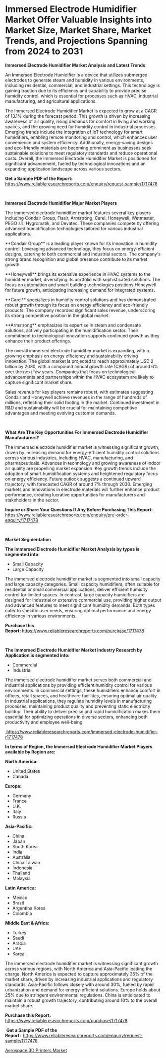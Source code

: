 <p><h1>Immersed Electrode Humidifier Market Offer Valuable Insights into Market Size, Market Share, Market Trends, and Projections Spanning from 2024 to 2031</h1></p><p><strong>Immersed Electrode Humidifier Market Analysis and Latest Trends</strong></p>
<p><p>An Immersed Electrode Humidifier is a device that utilizes submerged electrodes to generate steam and humidity in various environments, including residential, commercial, and industrial settings. This technology is gaining traction due to its efficiency and capability to provide precise humidity control, which is essential for processes such as HVAC, industrial manufacturing, and agricultural applications.</p><p>The Immersed Electrode Humidifier Market is expected to grow at a CAGR of 13.1% during the forecast period. This growth is driven by increasing awareness of air quality, rising demands for comfort in living and working spaces, and the growing need for humidity control in industrial processes. Emerging trends include the integration of IoT technology for smart humidifiers, enabling remote monitoring and control, which enhances user convenience and system efficiency. Additionally, energy-saving designs and eco-friendly materials are becoming prominent as businesses seek sustainable solutions to meet regulatory standards and reduce operational costs. Overall, the Immersed Electrode Humidifier Market is positioned for significant advancement, fueled by technological innovations and an expanding application landscape across various sectors.</p></p>
<p><strong>Get a Sample PDF of the Report:&nbsp;</strong> <a href="https://www.reliableresearchreports.com/enquiry/request-sample/1717478?utm_campaign=2009&utm_medium=2&utm_source=Github&utm_content=ia&utm_term=28122024&utm_id=immersed-electrode-humidifier">https://www.reliableresearchreports.com/enquiry/request-sample/1717478</a></p>
<p>&nbsp;</p>
<p><strong>Immersed Electrode Humidifier Major Market Players</strong></p>
<p><p>The immersed electrode humidifier market features several key players including Condair Group, Fisair, Armstrong, Carel, Honeywell, Wetmaster, PEGO srl, Hygromatik, and Devatec. These companies compete by offering advanced humidification technologies tailored for various industrial applications.</p><p>**Condair Group** is a leading player known for its innovation in humidity control. Leveraging advanced technology, they focus on energy-efficient designs, catering to both commercial and industrial sectors. The company's strong brand recognition and global presence contribute to its market growth.</p><p>**Honeywell** brings its extensive experience in HVAC systems to the humidifier market, diversifying its portfolio with sophisticated solutions. The focus on automation and smart building technologies positions Honeywell for future growth, anticipating increasing demand for integrated systems.</p><p>**Carel** specializes in humidity control solutions and has demonstrated robust growth through its focus on energy efficiency and eco-friendly products. The company recorded significant sales revenue, underscoring its strong competitive position in the global market.</p><p>**Armstrong** emphasizes its expertise in steam and condensate solutions, actively participating in the humidification sector. Their commitment to technological innovation supports continued growth as they enhance their product offerings.</p><p>The overall immersed electrode humidifier market is expanding, with a growing emphasis on energy efficiency and sustainability driving innovation. The global market is projected to reach approximately USD 2 billion by 2030, with a compound annual growth rate (CAGR) of around 6% over the next few years. Companies that focus on technological advancements and partnerships within the HVAC ecosystem are likely to capture significant market share.</p><p>Sales revenue for key players remains robust, with estimates suggesting Condair and Honeywell achieve revenues in the range of hundreds of millions, reflecting their solid footing in the market. Continued investment in R&D and sustainability will be crucial for maintaining competitive advantages and meeting evolving customer demands.</p></p>
<p>&nbsp;</p>
<p><strong>What Are The Key Opportunities For Immersed Electrode Humidifier Manufacturers?</strong></p>
<p><p>The immersed electrode humidifier market is witnessing significant growth, driven by increasing demand for energy-efficient humidity control solutions across various industries, including HVAC, manufacturing, and pharmaceuticals. Advances in technology and growing awareness of indoor air quality are propelling market expansion. Key growth trends include the adoption of smart humidification systems and heightened regulatory focus on energy efficiency. Future outlook suggests a continued upward trajectory, with forecasted CAGR of around 7% through 2030. Emerging markets and innovations in electrode materials will further enhance product performance, creating lucrative opportunities for manufacturers and stakeholders in the sector.</p></p>
<p><strong>Inquire or Share Your Questions If Any Before Purchasing This Report:</strong> <a href="https://www.reliableresearchreports.com/enquiry/pre-order-enquiry/1717478?utm_campaign=2009&utm_medium=2&utm_source=Github&utm_content=ia&utm_term=28122024&utm_id=immersed-electrode-humidifier">https://www.reliableresearchreports.com/enquiry/pre-order-enquiry/1717478</a></p>
<p>&nbsp;</p>
<p><strong>Market Segmentation</strong></p>
<p><strong>The Immersed Electrode Humidifier Market Analysis by types is segmented into:</strong></p>
<p><ul><li>Small Capacity</li><li>Large Capacity</li></ul></p>
<p><p>The immersed electrode humidifier market is segmented into small capacity and large capacity categories. Small capacity humidifiers, often suitable for residential or small commercial applications, deliver efficient humidity control for limited spaces. In contrast, large capacity humidifiers are designed for industrial or extensive commercial use, providing higher output and advanced features to meet significant humidity demands. Both types cater to specific user needs, ensuring optimal performance and energy efficiency in various environments.</p></p>
<p><strong>Purchase this Report:&nbsp;</strong><a href="https://www.reliableresearchreports.com/purchase/1717478?utm_campaign=2009&utm_medium=2&utm_source=Github&utm_content=ia&utm_term=28122024&utm_id=immersed-electrode-humidifier">https://www.reliableresearchreports.com/purchase/1717478</a></p>
<p>&nbsp;</p>
<p><strong>The Immersed Electrode Humidifier Market Industry Research by Application is segmented into:</strong></p>
<p><ul><li>Commercial</li><li>Industrial</li></ul></p>
<p><p>The immersed electrode humidifier market serves both commercial and industrial applications by providing efficient humidity control for various environments. In commercial settings, these humidifiers enhance comfort in offices, retail spaces, and healthcare facilities, ensuring optimal air quality. In industrial applications, they regulate humidity levels in manufacturing processes, maintaining product quality and preventing static electricity buildup. Their ability to deliver precise and rapid humidification makes them essential for optimizing operations in diverse sectors, enhancing both productivity and employee well-being.</p></p>
<p><a href="https://www.reliableresearchreports.com/immersed-electrode-humidifier-r1717478?utm_campaign=2009&utm_medium=2&utm_source=Github&utm_content=ia&utm_term=28122024&utm_id=immersed-electrode-humidifier">&nbsp;https://www.reliableresearchreports.com/immersed-electrode-humidifier-r1717478</a></p>
<p><strong>In terms of Region, the Immersed Electrode Humidifier Market Players available by Region are:</strong></p>
<p>
    <p> <strong> North America: </strong>
        <ul>
            <li>United States</li>
            <li>Canada</li>
        </ul>
        </p> 
    <p> <strong> Europe: </strong>
        <ul>
            <li>Germany</li>
            <li>France</li>
            <li>U.K.</li>
            <li>Italy</li>
            <li>Russia</li>
        </ul>
        </p> 
    <p> <strong> Asia-Pacific: </strong>
        <ul>
            <li>China</li>
            <li>Japan</li>
            <li>South Korea</li>
            <li>India</li>
            <li>Australia</li>
            <li>China Taiwan</li>
            <li>Indonesia</li>
            <li>Thailand</li>
            <li>Malaysia</li>
        </ul>
        </p> 
    <p> <strong> Latin America: </strong>
        <ul>
            <li>Mexico</li>
            <li>Brazil</li>
            <li>Argentina Korea</li>
            <li>Colombia</li>
        </ul>
        </p> 
    <p> <strong> Middle East & Africa: </strong>
        <ul>
            <li>Turkey</li>
            <li>Saudi</li>
            <li>Arabia</li>
            <li>UAE</li>
            <li>Korea</li>
        </ul>
    </p>
    </p>
<p><p>The immersed electrode humidifier market is witnessing significant growth across various regions, with North America and Asia-Pacific leading the charge. North America is expected to capture approximately 35% of the market share, driven by increasing industrial applications and regulatory standards. Asia-Pacific follows closely with around 30%, fueled by rapid urbanization and demand for energy-efficient solutions. Europe holds about 25% due to stringent environmental regulations. China is anticipated to maintain a robust growth trajectory, contributing around 10% to the overall market share.</p></p>
<p><strong>Purchase this Report: </strong><a href="https://www.reliableresearchreports.com/purchase/1717478?utm_campaign=2009&utm_medium=2&utm_source=Github&utm_content=ia&utm_term=28122024&utm_id=immersed-electrode-humidifier">https://www.reliableresearchreports.com/purchase/1717478</a></p>
<p>&nbsp;<strong>Get a Sample PDF of the Report:&nbsp;&nbsp;</strong><a href="https://www.reliableresearchreports.com/enquiry/request-sample/1717478?utm_campaign=2009&utm_medium=2&utm_source=Github&utm_content=ia&utm_term=28122024&utm_id=immersed-electrode-humidifier">https://www.reliableresearchreports.com/enquiry/request-sample/1717478</a></p>
<p><strong></strong></p>
<p><p><a href="https://github.com/hgf64gh/Market-Research-Report-List-1/blob/main/aerospace-3d-printers-market.md?utm_campaign=2009&utm_medium=2&utm_source=Github&utm_content=ia&utm_term=28122024&utm_id=immersed-electrode-humidifier">Aerospace 3D Printers Market</a></p></p>